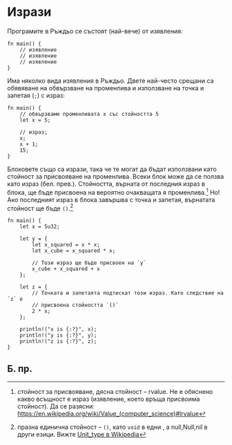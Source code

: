 # Изрази

Програмите в Ръждьо се състоят (най-вече) от изявления:

```rust,editable
fn main() {
    // изявлениe
    // изявлениe
    // изявлениe
}
```

Има няколко вида изявления в Ръждьо. Двете най-често срещани са обявяване
на обвързване на променлива и използване на точка и запетая (`;`) с израз:

```rust,editable
fn main() {
    // обвързваме променливата x със стойността 5
    let x = 5;

    // израз;
    x;
    x + 1;
    15;
}
```

Блоковете също са изрази, така че те могат да бъдат използвани като стойност за
присвояване на променлива. Всеки блок може да се ползва като израз (бел.
прев.). Стойността, върната от последния израз в блока, ще бъде присвоена на
вероятно очакващата я променлива.[^rvalue] Но! Ако последният израз в блока
завършва с точка и запетая, върнатата стойност ще бъде `()`.[^unit]

```rust,editable
fn main() {
    let x = 5u32;

    let y = {
        let x_squared = x * x;
        let x_cube = x_squared * x;

        // Този израз ще бъде присвоен на `y`
        x_cube + x_squared + x
    };

    let z = {
        // Точката и запетаята подтискат този израз. Като следствие на `z` е
        // присвоена стойността `()`
        2 * x;
    };

    println!("x is {:?}", x);
    println!("y is {:?}", y);
    println!("z is {:?}", z);
}
```

## Б. пр.

[^rvalue]: стойност за присвояване, дясна стойност – rvalue. Не е обяснено
  какво всъщност е израз (изявление, което връща присвоима стойност). Да се
  разясни: https://en.wikipedia.org/wiki/Value_(computer_science)#lrvalue

[^unit]: празна единична стойност – `()`, като `void` в едни , а null,Null,nil
  в други езици. Вижте [Unit_type в
  Wikipedia](https://en.wikipedia.org/wiki/Unit_type)
